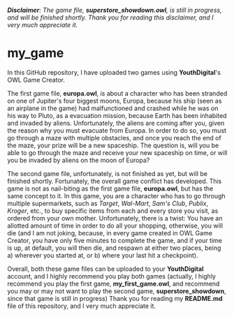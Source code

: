 _**Disclaimer**: The game file, **superstore_showdown.owl**, is still in progress, and will be finished shortly. Thank you for reading this disclaimer, and I very much appreciate it._

# my_game

In this GitHub repository, I have uploaded two games using **YouthDigital**'s OWL Game Creator. 

The first game file, **europa.owl**, is about a character who has been stranded on one of Jupiter's four biggest moons, Europa, because his ship (seen as an airplane in the game) had malfunctioned and crashed while he was on his way to Pluto, as a evacuation mission, because Earth has been inhabited and invaded by aliens. Unfortunately, the aliens are coming after you, given the reason why you must evacuate from Europa. In order to do so, you must go through a maze with multiple obstacles, and once you reach the end of the maze, your prize will be a new spaceship. The question is, will you be able to go through the maze and receive your new spaceship on time, or will you be invaded by aliens on the moon of Europa?

The second game file, unfortunately, is not finished as yet, but will be finished shortly. Fortunately, the overall game conflict has developed. This game is not as nail-biting as the first game file, **europa.owl**, but has the same concept to it. In this game, you are a character who has to go through multiple supermarkets, such as *Target*, *Wal-Mart*, *Sam's Club*, *Publix*, *Kroger*, etc., to buy specific items from each and every store you visit, as ordered from your own mother. Unfortunately, there is a twist: You have an allotted amount of time in order to do all your shopping, otherwise, you will die (and I am not joking, because, in every game created in OWL Game Creator, you have only five minutes to complete the game, and if your time is up, at default, you will then die, and respawn at either two places, being a) wherever you started at, or b) where your last hit a checkpoint).

Overall, both these game files can be uploaded to your **YouthDigital** account, and I highly recommend you play both games (actually, I highly recommend you play the first game, **my_first_game.owl**, and recommend you may or may not want to play the second game, **superstore_showdown**, since that game is still in progress) Thank you for reading my **README.md** file of this repository, and I very much appreciate it.
